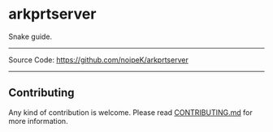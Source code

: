 # arkprtserver

Snake guide.

---

Source Code: https://github.com/noipeK/arkprtserver

---

## Contributing

Any kind of contribution is welcome.
Please read [CONTRIBUTING.md](./CONTRIBUTING.md) for more information.
